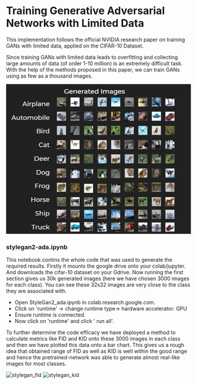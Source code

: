 # Training Generative Adversarial Networks with Limited Data #

This implementation follows the official NVIDIA research paper on training GANs with limited data, applied on the CIFAR-10 Dataset.

Since training GANs with limited data leads to overfitting and collecting large amounts of data (of order 1-10 million) is an extremely difficult task. With the help of the methods proposed in this paper, we can train GANs using as few as a thousand images.


![Alt text](./gen.jfif?raw=true "Generated Images")


### stylegan2-ada.ipynb ###
This notebook contins the whole code that was used to generate the required results. Firstly it mounts the google drive onto your colab/jupyter. And downloads the cifar-10 dataset on your Gdrive. Now running the first section gives us 30k generated images (here we have chosen 3000 images for each class). You can see these 32x32 images are very close to the class they are associated with.

- Open StyleGan2_ada.ipynb in colab.research.google.com.
- Click on 'runtime' -> change runtime type-> hardware accelerator: GPU
- Ensure runtime is connected.
- Now click on 'runtime' and click ' run all'.

To further determine the code efficacy we have deployed a method to calculate metrics like FID and KID onto these 3000 images in each class and then we have plotted this data onto a bar chart. This gives us a rough idea that obtained range of FID as well as KID is well within the good range and hence the pretrained-network was able to generate almost real-like images for most classes.

![stylegan_fid](https://user-images.githubusercontent.com/101360312/233295092-9627e227-9f0a-4a6f-aa07-f9cd34932f0b.png)
![stylegan_kid](https://user-images.githubusercontent.com/101360312/233295140-82a0acd3-fd6d-4f88-992f-2eae1b8ee957.png)
